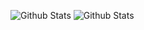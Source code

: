 ![Github Stats](https://github-readme-stats.vercel.app/api?username=enty8080)
![Github Stats](https://github-readme-stats.vercel.app/api?username=torvalds)
